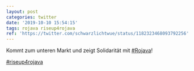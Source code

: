 ```yaml
---
layout: post
categories: twitter
date: '2019-10-10 15:54:15'
tags: rojava riseup4rojava
ref: 'https://twitter.com/schwarzlichtwue/status/1182323468093792256'
---
```

Kommt zum unteren Markt und zeigt Solidarität mit [#Rojava](/t/rojava)!

[#riseup4rojava](/t/riseup4rojava)